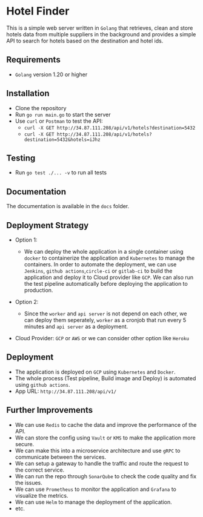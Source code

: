 # Hotel Finder
This is a simple web server written in `Golang` that retrieves, clean and store hotels data from multiple suppliers in the background and provides a simple API to search for hotels based on the destination and hotel ids.

## Requirements
- `Golang` version 1.20 or higher

## Installation
- Clone the repository
- Run `go run main.go` to start the server
- Use `curl` or `Postman` to test the API:
    - `curl -X GET http://34.87.111.208/api/v1/hotels?destination=5432`
    - `curl -X GET http://34.87.111.208/api/v1/hotels?destination=5432&hotels=iJhz`

## Testing
- Run `go test ./... -v` to run all tests

## Documentation
The documentation is available in the `docs` folder.

## Deployment Strategy
- Option 1:
  - We can deploy the whole application in a single container using `docker` to containerize the application and `Kubernetes` to manage the containers. In order to automate the deployment, we can use `Jenkins`, `github actions`,`circle-ci` or `gitlab-ci` to build the application and deploy it to Cloud provider like `GCP`. We can also run the test pipeline automatically before deploying the application to production.
- Option 2:
  - Since the `worker` and `api server` is not depend on each other, we can deploy them seperately, `worker` as a cronjob that run every 5 minutes and `api server` as a deployment.

- Cloud Provider: `GCP` or `AWS` or we can consider other option like `Heroku`

## Deployment
- The application is deployed on `GCP` using `Kubernetes` and `Docker`.
- The whole process (Test pipeline, Build image and Deploy) is automated using `github actions`.
- App URL: `http://34.87.111.208/api/v1/`

## Further Improvements
- We can use `Redis` to cache the data and improve the performance of the API.
- We can store the config using `Vault` or `KMS` to make the application more secure.
- We can make this into a microservice architecture and use `gRPC` to communicate between the services.
- We can setup a gateway to handle the traffic and route the request to the correct service.
- We can run the repo through `SonarQube` to check the code quality and fix the issues.
- We can use `Prometheus` to monitor the application and `Grafana` to visualize the metrics.
- We can use `Helm` to manage the deployment of the application.
- etc.